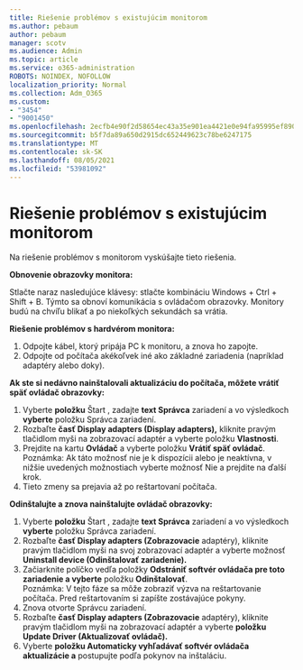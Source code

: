 ```yaml
---
title: Riešenie problémov s existujúcim monitorom
ms.author: pebaum
author: pebaum
manager: scotv
ms.audience: Admin
ms.topic: article
ms.service: o365-administration
ROBOTS: NOINDEX, NOFOLLOW
localization_priority: Normal
ms.collection: Adm_O365
ms.custom:
- "3454"
- "9001450"
ms.openlocfilehash: 2ecfb4e90f2d58654ec43a35e901ea4421e0e94fa95995ef890abc8af2d99ec7
ms.sourcegitcommit: b5f7da89a650d2915dc652449623c78be6247175
ms.translationtype: MT
ms.contentlocale: sk-SK
ms.lasthandoff: 08/05/2021
ms.locfileid: "53981092"
---
```

# <a name="troubleshoot-an-existing-monitor"></a>Riešenie problémov s existujúcim monitorom

Na riešenie problémov s monitorom vyskúšajte tieto riešenia. 

**Obnovenie obrazovky monitora:**

Stlačte naraz nasledujúce klávesy: stlačte kombináciu Windows + Ctrl + Shift + B. Týmto sa obnoví komunikácia s ovládačom obrazovky. Monitory budú na chvíľu blikať a po niekoľkých sekundách sa vrátia.

**Riešenie problémov s hardvérom monitora:**

1. Odpojte kábel, ktorý pripája PC k monitoru, a znova ho zapojte.
2. Odpojte od počítača akékoľvek iné ako základné zariadenia (napríklad adaptéry alebo doky).

**Ak ste si nedávno nainštalovali aktualizáciu do počítača, môžete vrátiť späť ovládač obrazovky:**

1. Vyberte **položku** Štart , zadajte **text Správca** zariadení a vo výsledkoch **vyberte** položku Správca zariadení.
2. Rozbaľte **časť Display adapters (Display adapters),** kliknite pravým tlačidlom myši na zobrazovací adaptér a vyberte položku **Vlastnosti**.
3. Prejdite na kartu **Ovládač** a vyberte položku **Vrátiť späť ovládač**. <br>
Poznámka: Ak táto možnosť nie je k  dispozícii alebo je neaktívna, v nižšie uvedených možnostiach vyberte možnosť Nie a prejdite na ďalší krok.
4. Tieto zmeny sa prejavia až po reštartovaní počítača.

**Odinštalujte a znova nainštalujte ovládač obrazovky:**

1. Vyberte **položku** Štart , zadajte **text Správca** zariadení a vo výsledkoch **vyberte** položku Správca zariadení.
2. Rozbaľte **časť Display adapters (Zobrazovacie** adaptéry), kliknite pravým tlačidlom myši na svoj zobrazovací adaptér a vyberte možnosť **Uninstall device (Odinštalovať zariadenie).** 
3. Začiarknite políčko vedľa položky **Odstrániť softvér ovládača pre toto zariadenie a vyberte** položku **Odinštalovať**.<br>
Poznámka: V tejto fáze sa môže zobraziť výzva na reštartovanie počítača. Pred reštartovaním si zapíšte zostávajúce pokyny.
4. Znova otvorte Správcu zariadení.
5. Rozbaľte **časť Display adapters (Zobrazovacie** adaptéry), kliknite pravým tlačidlom myši na zobrazovací adaptér a vyberte **položku Update Driver (Aktualizovať ovládač).**
6. Vyberte **položku Automaticky vyhľadávať softvér ovládača aktualizácie a** postupujte podľa pokynov na inštaláciu.